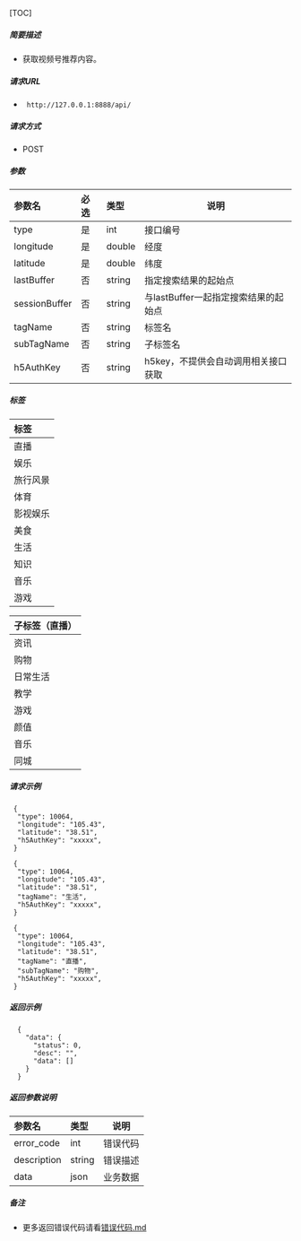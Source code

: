 [TOC]
    
##### 简要描述

- 获取视频号推荐内容。

##### 请求URL
- ` http://127.0.0.1:8888/api/`
  
##### 请求方式
- POST 

##### 参数

| 参数名           | 必选 | 类型     | 说明                      |   
|:--------------|:---|:-------|-------------------------|   
| type          | 是  | int    | 接口编号                    |   
| longitude     | 是  | double | 经度                      |   
| latitude      | 是  | double | 纬度                      |   
| lastBuffer    | 否  | string | 指定搜索结果的起始点              |   
| sessionBuffer | 否  | string | 与lastBuffer一起指定搜索结果的起始点 |   
| tagName       | 否  | string | 标签名                     |   
| subTagName    | 否  | string | 子标签名                    |   
| h5AuthKey     | 否  | string | h5key，不提供会自动调用相关接口获取    |   

##### 标签

| 标签   |   
|:-----|   
| 直播   |   
| 娱乐   |   
| 旅行风景 |   
| 体育   |   
| 影视娱乐 |   
| 美食   |   
| 生活   |   
| 知识   |   
| 音乐   |   
| 游戏   |   

| 子标签（直播） |   
|:--------|   
| 资讯      |   
| 购物      |   
| 日常生活    |   
| 教学      |   
| 游戏      |   
| 颜值      |   
| 音乐      |   
| 同城      |   

##### 请求示例

```
 {
  "type": 10064,
  "longitude": "105.43",
  "latitude": "38.51",
  "h5AuthKey": "xxxxx",
 } 
```

```
 {
  "type": 10064,
  "longitude": "105.43",
  "latitude": "38.51",
  "tagName": "生活",
  "h5AuthKey": "xxxxx",
 } 
```

```
 {
  "type": 10064,
  "longitude": "105.43",
  "latitude": "38.51",
  "tagName": "直播",
  "subTagName": "购物",
  "h5AuthKey": "xxxxx",
 } 
```

##### 返回示例 

``` 
  {
    "data": {
      "status": 0,
      "desc": "",
      "data": []
    }
  }
```

##### 返回参数说明 

| 参数名         | 类型     | 说明   |   
|:------------|:-------|------|   
| error_code  | int    | 错误代码 |   
| description | string | 错误描述 |   
| data        | json   | 业务数据 |   

##### 备注 

- 更多返回错误代码请看[错误代码.md](../错误代码.md)








